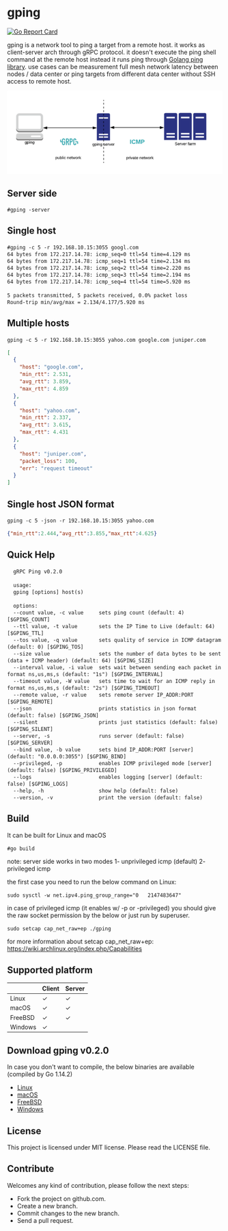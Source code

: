 # gping
[![Go Report Card](https://goreportcard.com/badge/github.com/mehrdadrad/gping)](https://goreportcard.com/report/github.com/mehrdadrad/gping)

gping is a network tool to ping a target from a remote host. it works as client-server arch through gRPC protocol. it doesn't execute the ping shell command at the remote host instead it runs ping through [Golang ping library](https://github.com/mehrdadrad/ping). use cases can be measurement full mesh network latency between nodes / data center or ping targets from different data center without SSH access to remote host.

![gping](/gping.png?raw=true "gping")

## Server side
```
#gping -server
```

## Single host
```
#gping -c 5 -r 192.168.10.15:3055 googl.com
64 bytes from 172.217.14.78: icmp_seq=0 ttl=54 time=4.129 ms
64 bytes from 172.217.14.78: icmp_seq=1 ttl=54 time=2.134 ms
64 bytes from 172.217.14.78: icmp_seq=2 ttl=54 time=2.220 ms
64 bytes from 172.217.14.78: icmp_seq=3 ttl=54 time=2.194 ms
64 bytes from 172.217.14.78: icmp_seq=4 ttl=54 time=5.920 ms

5 packets transmitted, 5 packets received, 0.0% packet loss
Round-trip min/avg/max = 2.134/4.177/5.920 ms
```
## Multiple hosts
```
gping -c 5 -r 192.168.10.15:3055 yahoo.com google.com juniper.com
```
```json
[
  {
    "host": "google.com",
    "min_rtt": 2.531,
    "avg_rtt": 3.859,
    "max_rtt": 4.859
  },
  {
    "host": "yahoo.com",
    "min_rtt": 2.337,
    "avg_rtt": 3.615,
    "max_rtt": 4.431
  },
  {
    "host": "juniper.com",
    "packet_loss": 100,
    "err": "request timeout"
  }
]
```

## Single host JSON format
```
gping -c 5 -json -r 192.168.10.15:3055 yahoo.com
```
```json
{"min_rtt":2.444,"avg_rtt":3.855,"max_rtt":4.625}
```



## Quick Help
```
  gRPC Ping v0.2.0

  usage:
  gping [options] host(s) 
  
  options:
  --count value, -c value     sets ping count (default: 4) [$GPING_COUNT]
  --ttl value, -t value       sets the IP Time to Live (default: 64) [$GPING_TTL]
  --tos value, -q value       sets quality of service in ICMP datagram (default: 0) [$GPING_TOS]
  --size value                sets the number of data bytes to be sent (data + ICMP header) (default: 64) [$GPING_SIZE]
  --interval value, -i value  sets wait between sending each packet in format ns,us,ms,s (default: "1s") [$GPING_INTERVAL]
  --timeout value, -W value   sets time to wait for an ICMP reply in format ns,us,ms,s (default: "2s") [$GPING_TIMEOUT]
  --remote value, -r value    sets remote server IP_ADDR:PORT [$GPING_REMOTE]
  --json                      prints statistics in json format (default: false) [$GPING_JSON]
  --silent                    prints just statistics (default: false) [$GPING_SILENT]
  --server, -s                runs server (default: false) [$GPING_SERVER]
  --bind value, -b value      sets bind IP_ADDR:PORT [server] (default: "0.0.0.0:3055") [$GPING_BIND]
  --privileged, -p            enables ICMP privileged mode [server] (default: false) [$GPING_PRIVILEGED]
  --logs                      enables logging [server] (default: false) [$GPING_LOGS]
  --help, -h                  show help (default: false)
  --version, -v               print the version (default: false)
```

## Build
It can be built for Linux and macOS
```
#go build
```
note: server side works in two modes 1- unprivileged icmp (default) 2- privileged icmp

the first case you need to run the below command on Linux:
```
sudo sysctl -w net.ipv4.ping_group_range="0   2147483647"
```
in case of privileged icmp (it enables w/ -p or -privileged) you should give the raw socket permission by the below or just run by superuser.
```
sudo setcap cap_net_raw+ep ./gping
```
for more information about setcap cap_net_raw+ep: https://wiki.archlinux.org/index.php/Capabilities

## Supported platform

|                    | Client | Server |
|--------------------| -------|--------|
|Linux               | &check;| &check;| 
|macOS               | &check;| &check;| 
|FreeBSD             | &check;| &check;| 
|Windows             | &check;|        | 

## Download gping v0.2.0 
In case you don't want to compile, the below binaries are available (compiled by Go 1.14.2)
- [Linux](https://github.com/mehrdadrad/gping/releases/download/v0.2.0/gping-linux)
- [macOS](https://github.com/mehrdadrad/gping/releases/download/v0.2.0/gping-macos)
- [FreeBSD](https://github.com/mehrdadrad/gping/releases/download/v0.2.0/gping-freebsd)
- [Windows](https://github.com/mehrdadrad/gping/releases/download/v0.2.0/gping.exe)

## License
This project is licensed under MIT license. Please read the LICENSE file.


## Contribute
Welcomes any kind of contribution, please follow the next steps:

- Fork the project on github.com.
- Create a new branch.
- Commit changes to the new branch.
- Send a pull request.
